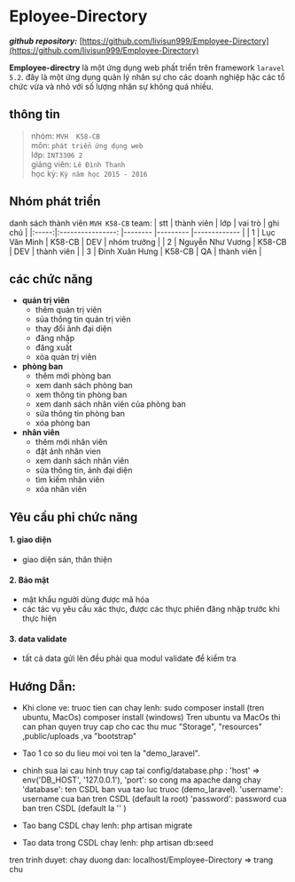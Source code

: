 # Eployee-Directory

***github repository:***  [https://github.com/livisun999/Employee-Directory](https://github.com/livisun999/Employee-Directory)

**Employee-directry** là một ứng dụng web phất triển trên  framework  ```laravel 5.2```. đây là một ứng dụng quản lý nhân  sự  cho  các  doanh nghiệp hặc các tổ chức vừa và nhỏ với số lượng nhân sự không quá nhiều.
## thông tin
> nhóm: ```MVH  K58-CB```\
> môn:  ```phát triển ứng dụng web```\
> lớp: ```INT3306 2```\
> giảng viên: ```Lê Đình Thanh```\
> học kỳ: ```Kỳ năm học 2015 - 2016```
    
## Nhóm phát triển
danh sách thành viên ```MVH K58-CB``` team:
| stt   |    thành viên     | lớp     | vai trò   | ghi chú       |
|:-----:|:----------------: |-------- |---------  |-------------  |
| 1     |   Lục Văn Minh    | K58-CB  | DEV       | nhóm trưởng   |
| 2     | Nguyễn Như Vương  | K58-CB  | DEV       | thành viên    |
| 3     |  Đinh Xuân Hưng   | K58-CB  | QA        | thành viên    |
## các chức năng
- **quản trị viên**
    - thêm quản trị viên
    - sủa thông tin quản trị viên
    - thay đổi ảnh đại diện
    - đăng nhập 
    - đăng xuất
    - xóa quản trị viên
- **phòng ban**
    - thêm mới phòng ban
    - xem danh sách phòng ban
    - xem thông tin phòng ban
    - xem danh sách nhân viên của phòng ban
    - sửa thông tin phòng ban
    - xóa phòng ban
- **nhân viên**
   - thêm mới nhân viên 
   - đặt ảnh nhân vien
   - xem danh sách nhân viên
   - sửa thông tin, ảnh đại diện 
   - tìm kiếm nhân viên
   - xóa nhân viên
   

## Yêu cầu phi chức năng
#### 1. giao diện
-  giao diện sán, thân thiện
#### 2. Bảo mật
- mật khẩu người dùng được mã hóa
- các tác vụ yêu cầu xác thực, được các  thực  phiên đăng nhập trước khi  thực hiện 
#### 3. data validate
- tất cả data gửi lên đều phải qua  modul validate  để kiểm tra 
##  Hướng Dẫn:
  - Khi clone ve: truoc tien can chay lenh: sudo composer install (tren ubuntu, MacOs)
                                            composer install (windows)
    Tren ubuntu va MacOs thi can phan quyen truy cap cho cac thu muc "Storage", "resources" ,public/uploads ,va "bootstrap"
  - Tao 1 co so du lieu moi voi ten la "demo_laravel".
  - chinh sua lai cau hinh truy cap tai config/database.php  : 'host' => env('DB_HOST', '127.0.0.1'),
                                                               'port': so cong ma apache dang chay
                                                               'database': ten CSDL ban vua tao luc truoc (demo_laravel).
                                                               'username': username cua ban tren CSDL (default la root)
                                                               'password': password cua ban tren CSDL (default la '' )

  - Tao bang CSDL chay lenh: php artisan migrate
  - Tao data trong CSDL chay lenh: php artisan db:seed


  tren trinh duyet: chay duong dan: localhost/Employee-Directory => trang chu
